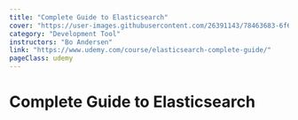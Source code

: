 ```yaml
---
title: "Complete Guide to Elasticsearch"
cover: "https://user-images.githubusercontent.com/26391143/78463683-6f618480-7712-11ea-96c3-cada422658c6.png"
category: "Development Tool"
instructors: "Bo Andersen"
link: "https://www.udemy.com/course/elasticsearch-complete-guide/"
pageClass: udemy
---
```


# Complete Guide to Elasticsearch